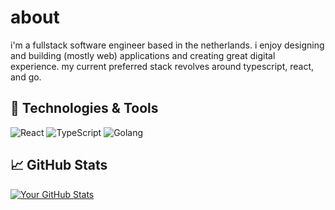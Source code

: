 # about

i'm a fullstack software engineer based in the netherlands. i enjoy designing and building (mostly web) applications and creating great digital experience. my current preferred stack revolves around typescript, react, and go.

## 🔧 Technologies & Tools

![React](https://img.shields.io/badge/-React-333333?style=flat&logo=react)
![TypeScript](https://img.shields.io/badge/-TypeScript-333333?style=flat&logo=typescript)
![Golang](https://img.shields.io/badge/-Golang-333333?style=flat&logo=go)

## 📈 GitHub Stats

[![Your GitHub Stats](https://github-readme-stats.vercel.app/api?username=arvindeva&show_icons=true&hide_title=true)](https://github.com/arvindeva)

